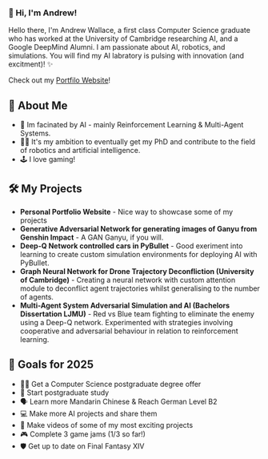 ### 🤖 Hi, I'm Andrew!

Hello there, I'm Andrew Wallace, a first class Computer Science graduate who has worked at the University of Cambridge researching AI, and a Google DeepMind Alumni. I am passionate about AI, robotics, and simulations. You will find my AI labratory is pulsing with innovation (and excitment)! ✨

Check out my [Portfilo Website](TheAndrewWallace.github.io)!

## 🚀 About Me
* 🧠 Im facinated by AI - mainly Reinforcement Learning & Multi-Agent Systems.
* 👨‍🎓 It's my ambition to eventually get my PhD and contribute to the field of robotics and artificial intelligence.
* 🕹️ I love gaming!

## 🛠️ My Projects
* **Personal Portfolio Website** - Nice way to showcase some of my projects
* **Generative Adversarial Network for generating images of Ganyu from Genshin Impact** - A GAN Ganyu, if you will.
* **Deep-Q Network controlled cars in PyBullet** - Good exeriment into learning to create custom simulation environments for deploying AI with PyBullet.
* **Graph Neural Network for Drone Trajectory Deconfliction (University of Cambridge)** - Creating a neural network with custom attention module to deconflict agent trajectories whilst generalising to the number of agents.
* **Multi-Agent System Adversarial Simulation and AI (Bachelors Dissertation LJMU)** - Red vs Blue team fighting to eliminate the enemy using a Deep-Q network. Experimented with strategies involving cooperative and adversarial behaviour in relation to reinforcement learning.

## 🎯 Goals for 2025
* 👨‍🎓 Get a Computer Science postgraduate degree offer
* 📖 Start postgraduate study
* 🗣️ Learn more Mandarin Chinese & Reach German Level B2
* 💻 Make more AI projects and share them
* 🎥 Make videos of some of my most exciting projects
* 🎮 Complete 3 game jams (1/3 so far!)
* 🛡️ Get up to date on Final Fantasy XIV




<!--
**TheAndrewWallace/TheAndrewWallace** is a ✨ _special_ ✨ repository because its `README.md` (this file) appears on your GitHub profile.

Here are some ideas to get you started:

- 🔭 I’m currently working on ...
- 🌱 I’m currently learning ...
- 👯 I’m looking to collaborate on ...
- 🤔 I’m looking for help with ...
- 💬 Ask me about ...
- 📫 How to reach me: ...
- 😄 Pronouns: ...
- ⚡ Fun fact: ...
-->
